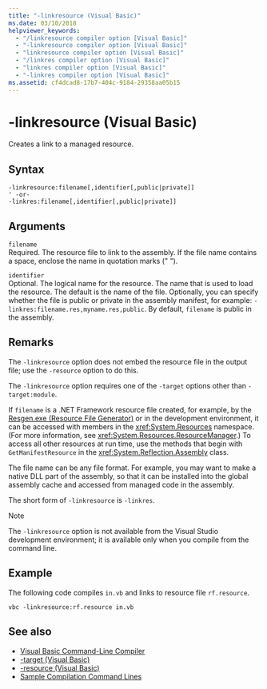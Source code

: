 ```yaml
---
title: "-linkresource (Visual Basic)"
ms.date: 03/10/2018
helpviewer_keywords: 
  - "/linkresource compiler option [Visual Basic]"
  - "-linkresource compiler option [Visual Basic]"
  - "linkresource compiler option [Visual Basic]"
  - "/linkres compiler option [Visual Basic]"
  - "linkres compiler option [Visual Basic]"
  - "-linkres compiler option [Visual Basic]"
ms.assetid: cf4dcad8-17b7-404c-9184-29358aa05b15
---
```

# -linkresource (Visual Basic)
Creates a link to a managed resource.  
  
## Syntax  
  
```  
-linkresource:filename[,identifier[,public|private]]  
' -or-  
-linkres:filename[,identifier[,public|private]]  
```  
  
## Arguments  
 `filename`  
 Required. The resource file to link to the assembly. If the file name contains a space, enclose the name in quotation marks (" ").  
  
 `identifier`  
 Optional. The logical name for the resource. The name that is used to load the resource. The default is the name of the file. Optionally, you can specify whether the file is public or private in the assembly manifest, for example: `-linkres:filename.res,myname.res,public`. By default, `filename` is public in the assembly.  
  
## Remarks  
 The `-linkresource` option does not embed the resource file in the output file; use the `-resource` option to do this.  
  
 The `-linkresource` option requires one of the `-target` options other than `-target:module`.  
  
 If `filename` is a .NET Framework resource file created, for example, by the [Resgen.exe (Resource File Generator)](../../../framework/tools/resgen-exe-resource-file-generator.md) or in the development environment, it can be accessed with members in the <xref:System.Resources> namespace. (For more information, see <xref:System.Resources.ResourceManager>.) To access all other resources at run time, use the methods that begin with `GetManifestResource` in the <xref:System.Reflection.Assembly> class.  
  
 The file name can be any file format. For example, you may want to make a native DLL part of the assembly, so that it can be installed into the global assembly cache and accessed from managed code in the assembly.  
  
 The short form of `-linkresource` is `-linkres`.  
  
> [!NOTE]
>  The `-linkresource` option is not available from the Visual Studio development environment; it is available only when you compile from the command line.  
  
## Example  
 The following code compiles `in.vb` and links to resource file `rf.resource`.  
  
```console  
vbc -linkresource:rf.resource in.vb  
```  
  
## See also

- [Visual Basic Command-Line Compiler](../../../visual-basic/reference/command-line-compiler/index.md)
- [-target (Visual Basic)](../../../visual-basic/reference/command-line-compiler/target.md)
- [-resource (Visual Basic)](../../../visual-basic/reference/command-line-compiler/resource.md)
- [Sample Compilation Command Lines](../../../visual-basic/reference/command-line-compiler/sample-compilation-command-lines.md)
